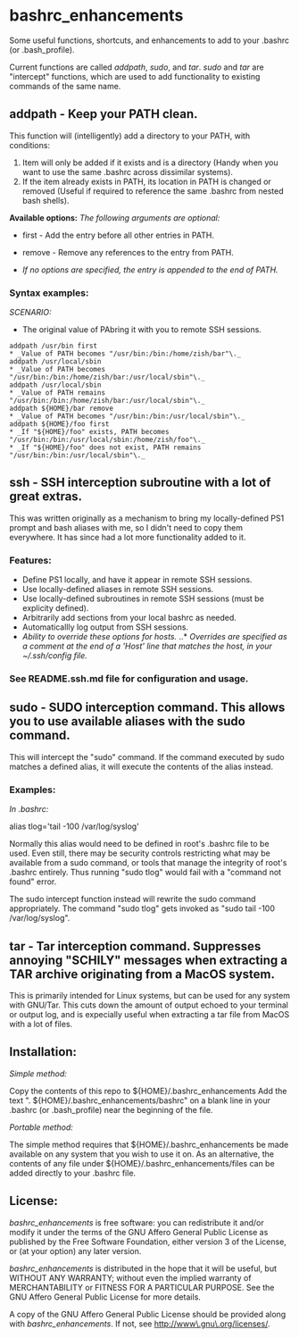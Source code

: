# bashrc\_enhancements
Some useful functions, shortcuts, and enhancements to add to your \.bashrc \(or \.bash\_profile\)\.

Current functions are called *addpath*, *sudo*, and *tar*\.
*sudo* and *tar* are "intercept" functions, which are used to add functionality to existing commands of the same name\.

## addpath \- Keep your PATH clean\.

This function will \(intelligently\) add a directory to your PATH, with conditions:
1. Item will only be added if it exists and is a directory \(Handy when you want to use the same .bashrc across dissimilar systems\)\.
2. If the item already exists in PATH, its location in PATH is changed or removed \(Useful if required to reference the same .bashrc from nested bash shells\)\.

__Available options:__
*The following arguments are optional:*
* first  \- Add the entry before all other entries in PATH\.
* remove \- Remove any references to the entry from PATH\.

* _If no options are specified, the entry is appended to the end of PATH\._

### Syntax examples:
*SCENARIO:*
* The original value of PAbring it with you to remote SSH sessions\.
```
addpath /usr/bin first
* _Value of PATH becomes "/usr/bin:/bin:/home/zish/bar"\._
addpath /usr/local/sbin
* _Value of PATH becomes "/usr/bin:/bin:/home/zish/bar:/usr/local/sbin"\._
addpath /usr/local/sbin
* _Value of PATH remains "/usr/bin:/bin:/home/zish/bar:/usr/local/sbin"\._
addpath ${HOME}/bar remove
* _Value of PATH becomes "/usr/bin:/bin:/usr/local/sbin"\._
addpath ${HOME}/foo first
* _If "${HOME}/foo" exists, PATH becomes "/usr/bin:/bin:/usr/local/sbin:/home/zish/foo"\._
* _If "${HOME}/foo" does not exist, PATH remains "/usr/bin:/bin:/usr/local/sbin"\._
```

## ssh \- SSH interception subroutine with a lot of great extras\.

This was written originally as a mechanism to bring my locally\-defined PS1 prompt and  bash aliases with me, so I didn't need to copy them everywhere\. It has since had a lot more functionality added to it\.

### Features:
* Define PS1 locally, and have it appear in remote SSH sessions\.
* Use locally\-defined aliases in remote SSH sessions\.
* Use locally\-defined subroutines in remote SSH sessions \(must be explicity defined\)\.
* Arbitrarily add sections from your local bashrc as needed\.
* Automaticallly log output from SSH sessions\.
* _Ability to override these options for hosts\._
..* _Overrides are specified as a comment at the end of a 'Host' line that matches the host, in your ~/\.ssh/config file\._

### See README\.ssh\.md file for configuration and usage\.


## sudo \- SUDO interception command\. This allows you to use available aliases with the sudo command\.

This will intercept the "sudo" command\. If the command executed by sudo matches a defined alias, it will execute the contents of the alias instead\.

### Examples:

_In \.bashrc:_

alias tlog='tail \-100 /var/log/syslog'

Normally this alias would need to be defined in root's \.bashrc file to be used\. Even still, there may be security controls restricting what may be available from a sudo command, or tools that manage the integrity of root\'s \.bashrc entirely\. Thus running "sudo tlog" would fail with a "command not found" error\.

The sudo intercept function instead will rewrite the sudo command appropriately\. The command "sudo tlog" gets invoked as "sudo tail \-100 /var/log/syslog"\.


## tar \- Tar interception command\. Suppresses annoying "SCHILY" messages when extracting a TAR archive originating from a MacOS system\.

This is primarily intended for Linux systems, but can be used for any system with GNU/Tar\.
This cuts down the amount of output echoed to your terminal or output log,
and is expecially useful when extracting a tar file from MacOS with a lot of files\.


## Installation:

*Simple method:*

Copy the contents of this repo to \$\{HOME\}/\.bashrc\_enhancements
Add the text "\. \$\{HOME\}/\.bashrc\_enhancements/bashrc" on a blank line in your \.bashrc \(or \.bash\_profile\)
near the beginning of the file\.


*Portable method:*

The simple method requires that \$\{HOME\}/\.bashrc\_enhancements be made available on any system that you
wish to use it on\. As an alternative, the contents of any file under \$\{HOME\}/\.bashrc\_enhancements/files
can be added directly to your \.bashrc file\.


## License:

_bashrc\_enhancements_ is free software: you can redistribute it and/or modify
it under the terms of the GNU Affero General Public License as published by
the Free Software Foundation, either version 3 of the License, or
\(at your option\) any later version\.

_bashrc\_enhancements_ is distributed in the hope that it will be useful,
but WITHOUT ANY WARRANTY; without even the implied warranty of
MERCHANTABILITY or FITNESS FOR A PARTICULAR PURPOSE\. See the
GNU Affero General Public License for more details\.

A copy of the GNU Affero General Public License should be provided along
with _bashrc\_enhancements_\. If not, see <http://www\.gnu\.org/licenses/>\.

